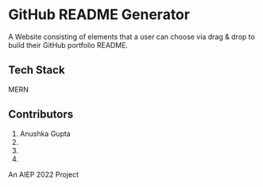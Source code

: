 # GitHub README Generator

A Website consisting of elements that a user can choose via drag & drop to build their GitHub portfolio README.

## Tech Stack
MERN

## Contributors

1. Anushka Gupta
2. 
3. 
4. 

An AIEP 2022 Project